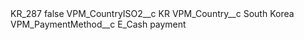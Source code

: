 <?xml version="1.0" encoding="UTF-8"?>
<CustomMetadata xmlns="http://soap.sforce.com/2006/04/metadata" xmlns:xsi="http://www.w3.org/2001/XMLSchema-instance" xmlns:xsd="http://www.w3.org/2001/XMLSchema">
    <label>KR_287</label>
    <protected>false</protected>
    <values>
        <field>VPM_CountryISO2__c</field>
        <value xsi:type="xsd:string">KR</value>
    </values>
    <values>
        <field>VPM_Country__c</field>
        <value xsi:type="xsd:string">South Korea</value>
    </values>
    <values>
        <field>VPM_PaymentMethod__c</field>
        <value xsi:type="xsd:string">E_Cash payment</value>
    </values>
</CustomMetadata>
